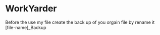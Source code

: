 # WorkYarder
Before the use my file create the back up of you orgain file by rename it [file-name]_Backup
